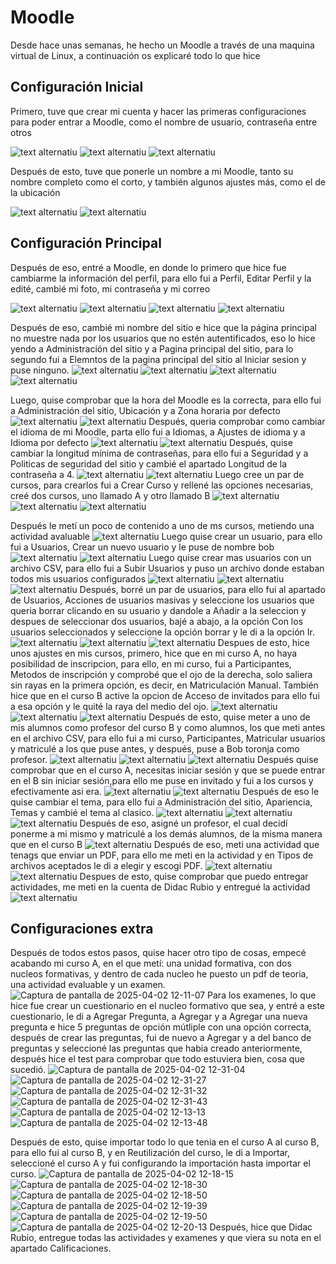 # Moodle
Desde hace unas semanas, he hecho un Moodle a través de una maquina virtual de Linux, a continuación os explicaré todo lo que hice
## Configuración Inicial
Primero, tuve que crear mi cuenta y hacer las primeras configuraciones para poder entrar a Moodle, como el nombre de usuario, contraseña entre otros

![text alternatiu](1.png)
![text alternatiu](2.png)
![text alternatiu](3.png)

Después de esto, tuve que ponerle un nombre a mi Moodle, tanto su nombre completo como el corto, y también algunos ajustes más, como el de la ubicación

![text alternatiu](5.png)
![text alternatiu](6.png)
## Configuración Principal
Después de eso, entré a Moodle, en donde lo primero que hice fue cambiarme la información del perfil, para ello fui a Perfil, Editar Perfil y la edité, cambié mi foto, mi contraseña y mi correo

![text alternatiu](18.png)
![text alternatiu](19.png)
![text alternatiu](20.png)
![text alternatiu](7.png)

Después de eso, cambié mi nombre del sitio e hice que la página principal no muestre nada por los usuarios que no estén autentificados, eso lo hice yendo a Administración del sitio y a Pagina principal del sitio, para lo segundo fui a Elemntos de la pagina principal del sitio al Iniciar sesion y puse ninguno.
![text alternatiu](9.png)
![text alternatiu](10.png)
![text alternatiu](11.png)
![text alternatiu](12.png)

Luego, quise comprobar que la hora del Moodle es la correcta, para ello fui a Administración del sitio, Ubicación y a Zona horaria por defecto
![text alternatiu](14.png)
![text alternatiu](13.png)
Después, queria comprobar como cambiar el idioma de mi Moodle, parta ello fui a Idiomas, a Ajustes de idioma y a Idioma por defecto
![text alternatiu](15.png)
![text alternatiu](16.png)
Después, quise cambiar la longitud mínima de contraseñas, para ello fui a Seguridad y a Politicas de seguridad del sitio y cambié el apartado Longitud de la contraseña a 4.
![text alternatiu](15.png)
![text alternatiu](17.png)
Luego cree un par de cursos, para crearlos fui a Crear Curso y rellené las opciones necesarias, creé dos cursos, uno llamado A y otro llamado B
![text alternatiu](21.png)
![text alternatiu](22.png)
![text alternatiu](23.png)

Después le metí un poco de contenido a uno de ms cursos, metiendo una actividad avaluable
![text alternatiu](24.png)
Luego quise crear un usuario, para ello fui a Usuarios, Crear un nuevo usuario y le puse de nombre bob
![text alternatiu](25.png)
![text alternatiu](26.png)
Luego quise crear mas usuarios con un archivo CSV, para ello fui a Subir Usuarios y puso un archivo donde estaban todos mis usuarios configurados
![text alternatiu](27.png)
![text alternatiu](28.png)
![text alternatiu](29.png)
Después, borré un par de usuarios, para ello fui al apartado de Usuarios, Acciones de usuarios masivas y seleccione los usuarios que queria borrar clicando en su usuario y dandole a Añadir a la seleccion y despues de seleccionar dos usuarios, bajé a abajo, a la opción Con los usuarios seleccionados y seleccione la opción borrar y le di a la opción Ir.
![text alternatiu](27.png)
![text alternatiu](30.png)
![text alternatiu](31.png)
Despues de esto, hice unos ajustes en mis cursos, primero, hice que en mi curso A, no haya posibilidad de inscripcion, para ello, en mi curso, fui a Participantes, Metodos de inscripción y comprobé que el ojo de la derecha, solo saliera sin rayas en la primera opción, es decir, en Matriculación Manual.
También hice que en el curso B active la opcion de Acceso de invitados para ello fui a esa opción y le quité la raya del medio del ojo.
![text alternatiu](32.png)
![text alternatiu](33.png)
![text alternatiu](34.png)
Después de esto, quise meter a uno de mis alumnos como profesor del curso B y como alumnos, los que meti antes en el archivo CSV, para ello fui a mi curso, Participantes, Matricular usuarios y matriculé a los que puse antes, y después, puse a Bob toronja como profesor.
![text alternatiu](35.png)
![text alternatiu](36.png)
![text alternatiu](37.png)
Después quise comprobar que en el curso A, necesitas iniciar sesión y que se puede entrar en el B sin iniciar sesión,para ello me puse en invitado y fui a los cursos y efectivamente asi era.
![text alternatiu](38.jpeg)
![text alternatiu](39.jpeg)
Después de eso le quise cambiar el tema, para ello fui a Administración del sitio, Apariencia, Temas y cambié el tema al clasico.
![text alternatiu](40.png)
![text alternatiu](41.png)
![text alternatiu](42.png)
Después de eso, asigné un profesor, el cual decidí ponerme a mi mismo y matriculé a los demás alumnos, de la misma manera que en el curso B
![text alternatiu](43.png)
Después de eso, meti una actividad que tenags que enviar un PDF, para ello me meti en la actividad y en Tipos de archivos aceptados le di a elegir y escogi PDF.
![text alternatiu](44.png)
![text alternatiu](45.png)
Despues de esto, quise comprobar que puedo entregar actividades, me meti en la cuenta de Didac Rubio y entregué la actividad
![text alternatiu](46.png)

## Configuraciones extra
Después de todos estos pasos, quise hacer otro tipo de cosas, empecé acabando mi curso A, en el que metí: una unidad formativa, con dos nucleos formativas, y dentro de cada nucleo he puesto un pdf de teoria, una actividad evaluable y un examen.
![Captura de pantalla de 2025-04-02 12-11-07](https://github.com/user-attachments/assets/83d7c9ce-1af9-416c-98ef-6b3fc1278a82)
Para los examenes, lo que hice fue crear un cuestionario en el nucleo formativo que sea, y entré a este cuestionario, le di a Agregar Pregunta, a Agregar y a Agregar una nueva pregunta e hice 5 preguntas de opción mútliple con una opción correcta, después de crear las preguntas, fui de nuevo a Agregar y a del banco de preguntas y seleccioné las preguntas que habia creado anteriormente, después hice el test para comprobar que todo estuviera bien, cosa que sucedió.
![Captura de pantalla de 2025-04-02 12-31-04](https://github.com/user-attachments/assets/85659d89-d303-49c1-8794-cf8b5a63b522)
![Captura de pantalla de 2025-04-02 12-31-27](https://github.com/user-attachments/assets/4dd293e3-3571-466b-a02a-fdb342223157)
![Captura de pantalla de 2025-04-02 12-31-32](https://github.com/user-attachments/assets/008fc90e-6ff8-4afa-bedb-fae9daf3a90e)
![Captura de pantalla de 2025-04-02 12-31-43](https://github.com/user-attachments/assets/b4b04d84-e905-4b65-bf6a-e7e411522de8)
![Captura de pantalla de 2025-04-02 12-13-13](https://github.com/user-attachments/assets/3eebe5c6-aebf-4e4d-82eb-292a7243fc69)
![Captura de pantalla de 2025-04-02 12-13-48](https://github.com/user-attachments/assets/f8241d2a-c086-4974-9ad3-ec0e1daf235a)

Después de esto, quise importar todo lo que tenia en el curso A al curso B, para ello fui al curso B, y en Reutilización del curso, le di a Importar, seleccioné el curso A y fui configurando la importación hasta importar el curso.
![Captura de pantalla de 2025-04-02 12-18-15](https://github.com/user-attachments/assets/8b443d45-6d66-4d19-9891-7ee387c3bd6f)
![Captura de pantalla de 2025-04-02 12-18-30](https://github.com/user-attachments/assets/5803030e-952b-4dc0-a5a7-ddcfc80a0940)
![Captura de pantalla de 2025-04-02 12-18-50](https://github.com/user-attachments/assets/96295c8a-dd9f-4f9a-880c-7d77019ee0f5)
![Captura de pantalla de 2025-04-02 12-19-39](https://github.com/user-attachments/assets/ee82e06a-c759-429e-80bd-bafb6fa75efe)
![Captura de pantalla de 2025-04-02 12-19-50](https://github.com/user-attachments/assets/013b2393-f9be-4f91-822f-e3156d9fcd8f)
![Captura de pantalla de 2025-04-02 12-20-13](https://github.com/user-attachments/assets/17aa9f50-4255-4fd1-a81e-4e5f92482367)
Después, hice que Didac Rubio, entregue todas las actividades y examenes y que viera su nota en el apartado Calificaciones.
